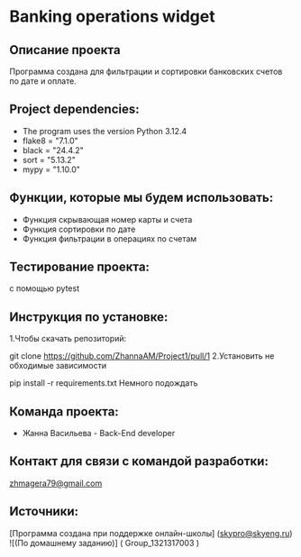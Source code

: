 # Banking operations widget

## Описание проекта
Программа создана для фильтрации и сортировки банковских счетов по дате и оплате.

## Project dependencies:
* The program uses the version Python 3.12.4
* flake8 = "7.1.0"
* black = "24.4.2"
* sort = "5.13.2"
* mypy = "1.10.0"

## Функции, которые мы будем использовать:
* Функция скрывающая номер карты и счета
* Функция сортировки по дате
* Функция фильтрации в операциях по счетам

## Тестирование проекта:
с помощью pytest

## Инструкция по установке:
1.Чтобы скачать репозиторий:

git clone https://github.com/ZhannaAM/Project1/pull/1
2.Установить не обходимые зависимости

pip install -r requirements.txt
Немного подождать

## Команда проекта:
* Жанна Васильева - Back-End developer

## Контакт для связи с командой разработки:
zhmagera79@gmail.com

## Источники:
[Программа создана при поддержке онлайн-школы] (skypro@skyeng.ru) ![(По домашнему заданию)] ( Group_1321317003 )
